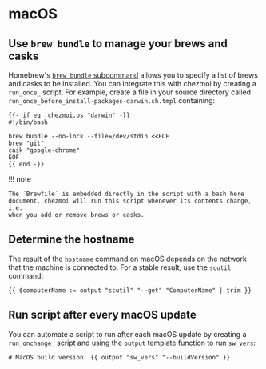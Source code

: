 # macOS

## Use `brew bundle` to manage your brews and casks

Homebrew's [`brew bundle`
subcommand](https://docs.brew.sh/Manpage#bundle-subcommand) allows you to
specify a list of brews and casks to be installed. You can integrate this with
chezmoi by creating a `run_once_` script. For example, create a file in your
source directory called `run_once_before_install-packages-darwin.sh.tmpl`
containing:

```text
{{- if eq .chezmoi.os "darwin" -}}
#!/bin/bash

brew bundle --no-lock --file=/dev/stdin <<EOF
brew "git"
cask "google-chrome"
EOF
{{ end -}}
```

!!! note

    The `Brewfile` is embedded directly in the script with a bash here
    document. chezmoi will run this script whenever its contents change, i.e.
    when you add or remove brews or casks.

## Determine the hostname

The result of the `hostname` command on macOS depends on the network that the
machine is connected to. For a stable result, use the `scutil` command:

```text
{{ $computerName := output "scutil" "--get" "ComputerName" | trim }}
```

## Run script after every macOS update

You can automate a script to run after each macOS update by creating
a `run_onchange_` script and using the `output` template function to run `sw_vers`:

```text
# MacOS build version: {{ output "sw_vers" "--buildVersion" }}
```
